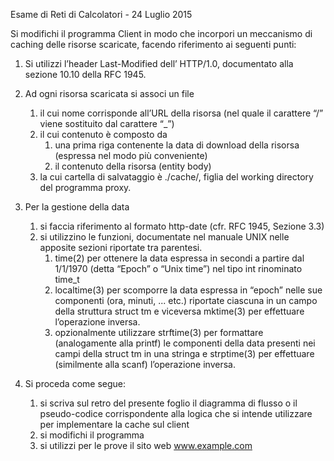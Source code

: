 Esame di Reti di Calcolatori - 24 Luglio 2015

Si modifichi il programma Client in modo che incorpori un meccanismo di caching delle risorse scaricate, facendo riferimento ai seguenti punti: 

1. Si utilizzi l’header Last-Modified dell’ HTTP/1.0, documentato alla sezione 10.10 della RFC 1945.

2. Ad ogni risorsa scaricata si associ un file 
    1. il cui nome corrisponde all’URL della risorsa (nel quale il carattere “/” viene sostituito dal carattere “_”)
    2. il cui contenuto è composto da 
        1. una prima riga contenente la data di download della risorsa (espressa nel modo più conveniente)
        2. il contenuto della risorsa (entity body)
    3. la cui cartella di salvataggio è ./cache/, figlia del working directory del programma proxy. 

3. Per la gestione della data 
    1. si  faccia riferimento al formato  http-date (cfr. RFC 1945, Sezione 3.3)   
    2. si utilizzino le funzioni, documentate nel manuale UNIX  nelle apposite sezioni riportate tra parentesi.  
        1. time(2) per ottenere la data espressa in secondi a partire dal 1/1/1970 (detta “Epoch” o “Unix time”) nel tipo int rinominato time_t 
        2. localtime(3) per scomporre la data espressa in “epoch” nelle sue componenti  (ora, minuti, ... etc.) riportate ciascuna in un campo della struttura struct tm  e viceversa  mktime(3) per effettuare l’operazione inversa.
        3. opzionalmente utilizzare strftime(3) per formattare (analogamente  alla printf) le componenti della data presenti nei campi della struct tm in una stringa e strptime(3)  per effettuare (similmente alla scanf) l’operazione inversa. 

4. Si proceda come segue: 
    1. si scriva sul retro del presente foglio il diagramma di flusso o il pseudo-codice corrispondente alla logica che si intende utilizzare per implementare la cache sul client 
    2. si  modifichi il programma 
    3. si utilizzi per le prove il sito web www.example.com
